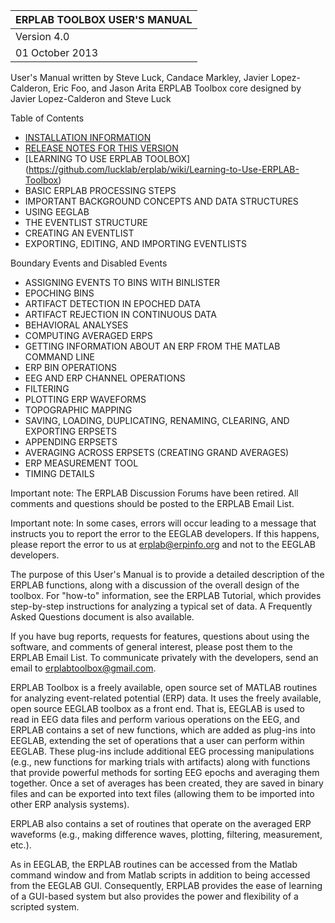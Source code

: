 | ERPLAB TOOLBOX USER'S MANUAL| 
| :----- |
| Version 4.0 |
| 01 October 2013 |


User's Manual written by Steve Luck, Candace Markley, Javier Lopez-Calderon, Eric Foo, and Jason Arita
ERPLAB Toolbox core designed by Javier Lopez-Calderon and Steve Luck



Table of Contents

- [INSTALLATION INFORMATION](https://github.com/lucklab/erplab/wiki/Installation)
- [RELEASE NOTES FOR THIS VERSION](https://github.com/lucklab/erplab/releases/)
- [LEARNING TO USE ERPLAB TOOLBOX] (https://github.com/lucklab/erplab/wiki/Learning-to-Use-ERPLAB-Toolbox)
- BASIC ERPLAB PROCESSING STEPS 
- IMPORTANT BACKGROUND CONCEPTS AND DATA STRUCTURES
- USING EEGLAB
- THE EVENTLIST STRUCTURE
- CREATING AN EVENTLIST
- EXPORTING, EDITING, AND IMPORTING EVENTLISTS

Boundary Events and Disabled Events

- ASSIGNING EVENTS TO BINS WITH BINLISTER
- EPOCHING BINS
- ARTIFACT DETECTION IN EPOCHED DATA
- ARTIFACT REJECTION IN CONTINUOUS DATA
- BEHAVIORAL ANALYSES
- COMPUTING AVERAGED ERPS
- GETTING INFORMATION ABOUT AN ERP FROM THE MATLAB COMMAND LINE
- ERP BIN OPERATIONS
- EEG AND ERP CHANNEL OPERATIONS
- FILTERING
- PLOTTING ERP WAVEFORMS
- TOPOGRAPHIC MAPPING
- SAVING, LOADING, DUPLICATING, RENAMING, CLEARING, AND EXPORTING ERPSETS
- APPENDING ERPSETS
- AVERAGING ACROSS ERPSETS (CREATING GRAND AVERAGES)
- ERP MEASUREMENT TOOL
- TIMING DETAILS

Important note: The ERPLAB Discussion Forums have been retired. All comments and questions should be posted to the ERPLAB Email List.

Important note: In some cases, errors will occur leading to a message that instructs you to report the error to the EEGLAB developers.  If this happens, please report the error to us at erplab@erpinfo.org and not to the EEGLAB developers.

The purpose of this User's Manual is to provide a detailed description of the ERPLAB functions, along with a discussion of the overall design of the toolbox.  For "how-to" information, see the ERPLAB Tutorial, which provides step-by-step instructions for analyzing a typical set of data.  A Frequently Asked Questions document is also available.

If you have bug reports, requests for features, questions about using the software, and comments of general interest, please post them to the ERPLAB Email List.  To communicate privately with the developers, send an email to erplabtoolbox@gmail.com.

ERPLAB Toolbox is a freely available, open source set of MATLAB routines for analyzing event-related potential (ERP) data.  It uses the freely available, open source EEGLAB toolbox as a front end.  That is, EEGLAB is used to read in EEG data files and perform various operations on the EEG, and ERPLAB contains a set of new functions, which are added as plug-ins into EEGLAB, extending the set of operations that a user can perform within EEGLAB. These plug-ins include additional EEG processing manipulations (e.g., new functions for marking trials with artifacts) along with functions that provide powerful methods for sorting EEG epochs and averaging them together.  Once a set of averages has been created, they are saved in binary files and can be exported into text files (allowing them to be imported into other ERP analysis systems).

ERPLAB also contains a set of routines that operate on the averaged ERP waveforms (e.g., making difference waves, plotting, filtering, measurement, etc.). 

As in EEGLAB, the ERPLAB routines can be accessed from the Matlab command window and from Matlab scripts in addition to being accessed from the EEGLAB GUI. Consequently, ERPLAB provides the ease of learning of a GUI-based system but also provides the power and flexibility of a scripted system.